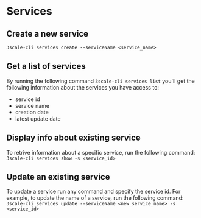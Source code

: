 # Services

## Create a new service

`3scale-cli services create --serviceName <service_name>`

## Get a list of services

By running the following command `3scale-cli services list` you'll get the following information about the services you have access to:

- service id
- service name
- creation date
- latest update date

## Display info about existing service

To retrive information about a specific service, run the following command:
`3scale-cli services show -s <service_id>`

## Update an existing service

To update a service run any command and specify the service id. For example, to update the name of a service, run the following command:
`3scale-cli services update --serviceName <new_service_name> -s <service_id>`
